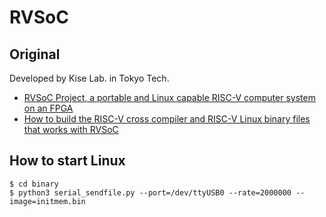 # RVSoC

## Original

Developed by Kise Lab. in Tokyo Tech.

- [RVSoC Project, a portable and Linux capable RISC-V computer system on an FPGA](https://www.arch.cs.titech.ac.jp/wk/rvsoc/doku.php?id=start)
- [How to build the RISC-V cross compiler and RISC-V Linux binary files that works with RVSoC](https://www.arch.cs.titech.ac.jp/wk/rvsoc/doku.php?id=binary)

## How to start Linux

```
$ cd binary
$ python3 serial_sendfile.py --port=/dev/ttyUSB0 --rate=2000000 --image=initmem.bin
```
